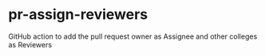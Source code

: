 # pr-assign-reviewers
GitHub action to add the pull request owner as Assignee and other colleges as Reviewers
